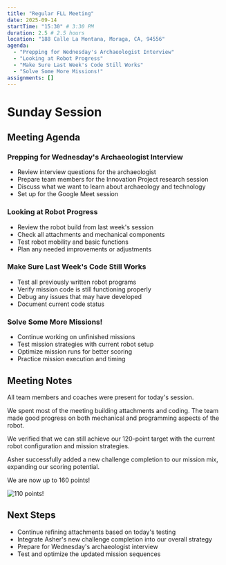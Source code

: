 ```yaml
---
title: "Regular FLL Meeting"
date: 2025-09-14
startTime: "15:30" # 3:30 PM
duration: 2.5 # 2.5 hours
location: "188 Calle La Montana, Moraga, CA, 94556"
agenda:
  - "Prepping for Wednesday's Archaeologist Interview"
  - "Looking at Robot Progress"
  - "Make Sure Last Week's Code Still Works"
  - "Solve Some More Missions!"
assignments: []
---
```


# Sunday Session

## Meeting Agenda

### Prepping for Wednesday's Archaeologist Interview
- Review interview questions for the archaeologist
- Prepare team members for the Innovation Project research session
- Discuss what we want to learn about archaeology and technology
- Set up for the Google Meet session

### Looking at Robot Progress
- Review the robot build from last week's session
- Check all attachments and mechanical components
- Test robot mobility and basic functions
- Plan any needed improvements or adjustments

### Make Sure Last Week's Code Still Works
- Test all previously written robot programs
- Verify mission code is still functioning properly
- Debug any issues that may have developed
- Document current code status

### Solve Some More Missions!
- Continue working on unfinished missions
- Test mission strategies with current robot setup
- Optimize mission runs for better scoring
- Practice mission execution and timing

## Meeting Notes

All team members and coaches were present for today's session.

We spent most of the meeting building attachments and coding. The team made good progress on both mechanical and programming aspects of the robot.

We verified that we can still achieve our 120-point target with the current robot configuration and mission strategies.

Asher successfully added a new challenge completion to our mission mix, expanding our scoring potential.

We are now up to 160 points!

![110 points!](/images/160_points.png)

## Next Steps

- Continue refining attachments based on today's testing
- Integrate Asher's new challenge completion into our overall strategy
- Prepare for Wednesday's archaeologist interview
- Test and optimize the updated mission sequences



